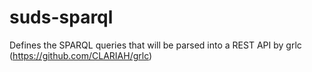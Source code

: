 # suds-sparql
Defines the SPARQL queries that will be parsed into a REST API by grlc (https://github.com/CLARIAH/grlc) 

